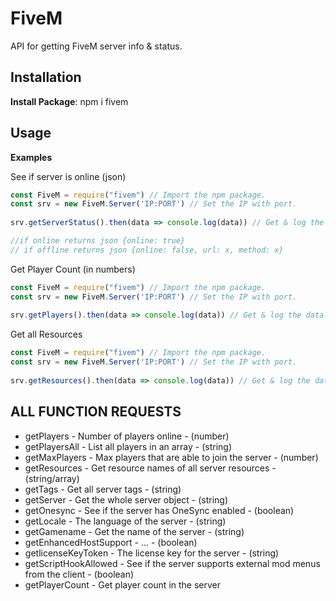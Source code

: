 # FiveM

API for getting FiveM server info & status.

## Installation 
**Install Package**: npm i fivem

## Usage
**Examples**

See if server is online (json)
```js
const FiveM = require("fivem") // Import the npm package.
const srv = new FiveM.Server('IP:PORT') // Set the IP with port.
 
srv.getServerStatus().then(data => console.log(data)) // Get & log the data!

//if online returns json {online: true}
// if offline returns json {online: false, url: x, method: x}
```

Get Player Count (in numbers)
```js
const FiveM = require("fivem") // Import the npm package.
const srv = new FiveM.Server('IP:PORT') // Set the IP with port.
 
srv.getPlayers().then(data => console.log(data)) // Get & log the data!
```

Get all Resources
```js
const FiveM = require("fivem") // Import the npm package.
const srv = new FiveM.Server('IP:PORT') // Set the IP with port.
 
srv.getResources().then(data => console.log(data)) // Get & log the data!
```

## **ALL FUNCTION REQUESTS**
- getPlayers - Number of players online - (number)
- getPlayersAll - List all players in an array - (string)
- getMaxPlayers - Max players that are able to join the server - (number)
- getResources - Get resource names of all server resources - (string/array)
- getTags - Get all server tags - (string)
- getServer - Get the whole server object - (string)
- getOnesync - See if the server has OneSync enabled - (boolean)
- getLocale - The language of the server - (string)
- getGamename - Get the name of the server - (string)
- getEnhancedHostSupport - ... - (boolean)
- getlicenseKeyToken - The license key for the server - (string)
- getScriptHookAllowed - See if the server supports external mod menus from the client - (boolean)
- getPlayerCount - Get player count in the server

